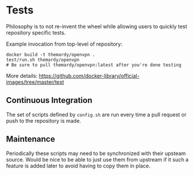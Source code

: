 # Tests

Philosophy is to not re-invent the wheel while allowing users to quickly test repository specific tests.

Example invocation from top-level of repository:

    docker build -t themardy/openvpn .
    test/run.sh themardy/openvpn
    # Be sure to pull themardy/openvpn:latest after you're done testing

More details: https://github.com/docker-library/official-images/tree/master/test

## Continuous Integration

The set of scripts defined by `config.sh` are run every time a pull request or push to the repository is made.

## Maintenance

Periodically these scripts may need to be synchronized with their upsteam source.  Would be nice to be able to just use them from upstream if it such a feature is added later to avoid having to copy them in place.
